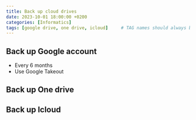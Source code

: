 ```yaml
---
title: Back up cloud drives
date: 2023-10-01 18:00:00 +0200
categories: [Informatics]
tags: [google drive, one drive, icloud]     # TAG names should always be lowercase
---
```



## Back up Google account

- Every 6 months
- Use Google Takeout

## Back up One drive

## Back up Icloud
